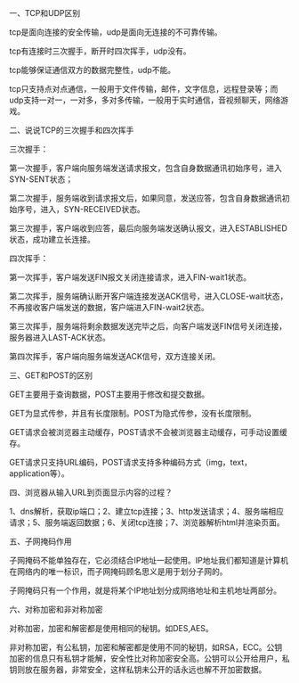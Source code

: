 一、TCP和UDP区别

tcp是面向连接的安全传输，udp是面向无连接的不可靠传输。

tcp有连接时三次握手，断开时四次挥手，udp没有。

tcp能够保证通信双方的数据完整性，udp不能。

tcp只支持点对点通信，一般用于文件传输，邮件，文字信息，远程登录等；而udp支持一对一，一对多，多对多传输，一般用于实时通信，音视频聊天，网络游戏。



二、说说TCP的三次握手和四次挥手

三次握手：

第一次握手，客户端向服务端发送请求报文，包含自身数据通讯初始序号，进入SYN-SENT状态；

第二次握手，服务端收到请求报文后，如果同意，发送应答，包含自身数据通讯初始序号，进入，SYN-RECEIVED状态。

第三次握手，客户端收到应答，最后向服务端发送确认报文，进入ESTABLISHED状态，成功建立长连接。



四次挥手：

第一次挥手，客户端发送FIN报文关闭连接请求，进入FIN-wait1状态。

第二次挥手，服务端确认断开客户端连接发送ACK信号，进入CLOSE-wait状态，不再接收客户端发送的数据，客户端进入FIN-wait2状态。

第三次挥手，服务端将剩余数据发送完毕之后，向客户端发送FIN信号关闭连接，服务器进入LAST-ACK状态。

第四次挥手，客户端向服务端发送ACK信号，双方连接关闭。



三、GET和POST的区别

GET主要用于查询数据，POST主要用于修改和提交数据。

GET为显式传参，并且有长度限制。POST为隐式传参，没有长度限制。

GET请求会被浏览器主动缓存，POST请求不会被浏览器主动缓存，可手动设置缓存。

GET请求只支持URL编码，POST请求支持多种编码方式（img，text，application等）。



四、浏览器从输入URL到页面显示内容的过程？

1、dns解析，获取ip端口；2、建立tcp连接；3、http发送请求；4、服务端相应请求；5、服务端返回数据；6、关闭tcp连接；7、浏览器解析html并渲染页面。


五、子网掩码作用

子网掩码不能单独存在，它必须结合IP地址一起使用。IP地址我们都知道是计算机在网络内的唯一标识，而子网掩码顾名思义是用于划分子网的。

子网掩码只有一个作用，就是将某个IP地址划分成网络地址和主机地址两部分。


六、对称加密和非对称加密

对称加密，加密和解密都是使用相同的秘钥。如DES,AES。

非对称加密，有公私钥，加密和解密都是使用不同的秘钥，如RSA，ECC。公钥加密的信息只有私钥才能解，安全性比对称加密安全高。公钥可以公开给用户，私钥则放在服务器，非常安全，这样私钥未公开的话永远也解不开加密数据。

